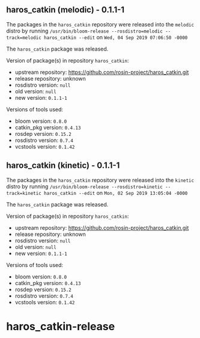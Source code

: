 ## haros_catkin (melodic) - 0.1.1-1

The packages in the `haros_catkin` repository were released into the `melodic` distro by running `/usr/bin/bloom-release --rosdistro=melodic --track=melodic haros_catkin --edit` on `Wed, 04 Sep 2019 07:06:50 -0000`

The `haros_catkin` package was released.

Version of package(s) in repository `haros_catkin`:

- upstream repository: https://github.com/rosin-project/haros_catkin.git
- release repository: unknown
- rosdistro version: `null`
- old version: `null`
- new version: `0.1.1-1`

Versions of tools used:

- bloom version: `0.8.0`
- catkin_pkg version: `0.4.13`
- rosdep version: `0.15.2`
- rosdistro version: `0.7.4`
- vcstools version: `0.1.42`


## haros_catkin (kinetic) - 0.1.1-1

The packages in the `haros_catkin` repository were released into the `kinetic` distro by running `/usr/bin/bloom-release --rosdistro=kinetic --track=kinetic haros_catkin --edit` on `Mon, 02 Sep 2019 13:05:04 -0000`

The `haros_catkin` package was released.

Version of package(s) in repository `haros_catkin`:

- upstream repository: https://github.com/rosin-project/haros_catkin.git
- release repository: unknown
- rosdistro version: `null`
- old version: `null`
- new version: `0.1.1-1`

Versions of tools used:

- bloom version: `0.8.0`
- catkin_pkg version: `0.4.13`
- rosdep version: `0.15.2`
- rosdistro version: `0.7.4`
- vcstools version: `0.1.42`


# haros_catkin-release